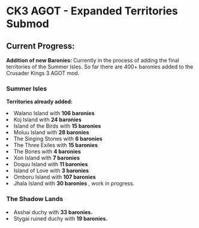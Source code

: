 ﻿<h1>
CK3 AGOT - Expanded Territories Submod
</h1>
<h2>
Current Progress:
</h2>
<p> <strong>Addition of new Baronies: </strong>Currently in the process of adding the final territories of the Summer Isles.
So far there are 400+ baronies added to the Crusader Kings 3 AGOT mod.</p>
<h3>
Summer Isles
</h3>
<p><strong>Territories already added: </strong>
<li>Walano Island with <strong> 106 baronies </strong></li>
<li>Koj Island with <strong> 24 baronies </strong></li>
<li>Island of the Birds with <strong> 15 baronies </strong></li>
<li>Moluu Island with <strong> 28 baronies </strong></li>
<li>The Singing Stones with <strong> 6 baronies </strong></li>
<li>The Three Exiles with <strong> 15 baronies </strong></li>
<li>The Bones with <strong> 4 baronies </strong></li>
<li>Xon Island with <strong> 7 baronies </strong></li>
<li>Doquu Island with <strong> 11 baronies </strong></li>
<li>Island of Love with <strong> 3 baronies </strong></li>
<li>Omboru Island with <strong> 107 baronies </strong></li>
<li>Jhala Island with <strong> 30 baronies </strong>, work in progress.</li>
</p>
<h3>The Shadow Lands</h3>
<p>
  <li>Asshai duchy with <strong> 33 baronies. </strong></li>
  <li>Stygai ruined duchy with <strong> 19 baronies. </strong></li>
</p>

